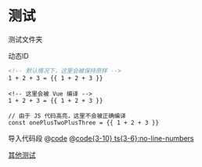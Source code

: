 # 测试

测试文件夹
<div v-bind:id="dynamicId">动态ID</div>

```md
<!-- 默认情况下，这里会被保持原样 -->
1 + 2 + 3 = {{ 1 + 2 + 3 }}
```

```md:no-v-pre
<!-- 这里会被 Vue 编译 -->
1 + 2 + 3 = {{ 1 + 2 + 3 }}
```

```js:no-v-pre
// 由于 JS 代码高亮，这里不会被正确编译
const onePlusTwoPlusThree = {{ 1 + 2 + 3 }}
```
导入代码段
@[code](../.vuepress/configs/index.ts)
@[code{3-10} ts{3-6}:no-line-numbers](../.vuepress/configs/sidebar/zh.ts)
<Badge text="图章组件Badge"  vertical="middle" type="warning"/>



[其他测试](./nav-show.md)





